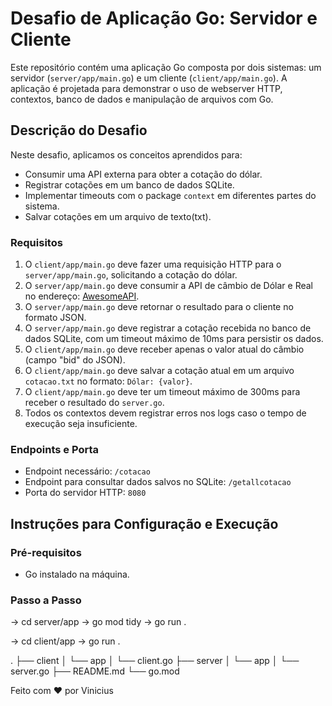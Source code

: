 # Desafio de Aplicação Go: Servidor e Cliente

Este repositório contém uma aplicação Go composta por dois sistemas: um servidor (`server/app/main.go`) e um cliente (`client/app/main.go`). A aplicação é projetada para demonstrar o uso de webserver HTTP, contextos, banco de dados e manipulação de arquivos com Go.

## Descrição do Desafio

Neste desafio, aplicamos os conceitos aprendidos para:

- Consumir uma API externa para obter a cotação do dólar.
- Registrar cotações em um banco de dados SQLite.
- Implementar timeouts com o package `context` em diferentes partes do sistema.
- Salvar cotações em um arquivo de texto(txt).

### Requisitos

1. O `client/app/main.go` deve fazer uma requisição HTTP para o `server/app/main.go`, solicitando a cotação do dólar.
2. O `server/app/main.go` deve consumir a API de câmbio de Dólar e Real no endereço: [AwesomeAPI](https://economia.awesomeapi.com.br/json/last/USD-BRL).
3. O `server/app/main.go` deve retornar o resultado para o cliente no formato JSON.
4. O `server/app/main.go` deve registrar a cotação recebida no banco de dados SQLite, com um timeout máximo de 10ms para persistir os dados.
5. O `client/app/main.go` deve receber apenas o valor atual do câmbio (campo "bid" do JSON).
6. O `client/app/main.go` deve salvar a cotação atual em um arquivo `cotacao.txt` no formato: `Dólar: {valor}`.
7. O `client/app/main.go` deve ter um timeout máximo de 300ms para receber o resultado do `server.go`.
8. Todos os contextos devem registrar erros nos logs caso o tempo de execução seja insuficiente.

### Endpoints e Porta

- Endpoint necessário: `/cotacao`
- Endpoint para consultar dados salvos no SQLite: `/getallcotacao`
- Porta do servidor HTTP: `8080`

## Instruções para Configuração e Execução

### Pré-requisitos

- Go instalado na máquina.

### Passo a Passo

-> cd server/app
-> go mod tidy
-> go run .

-> cd client/app
-> go run .

.
├── client
│   └── app
│       └── client.go
├── server
│   └── app
│       └── server.go
├── README.md
└── go.mod

Feito com ❤️ por Vinicius